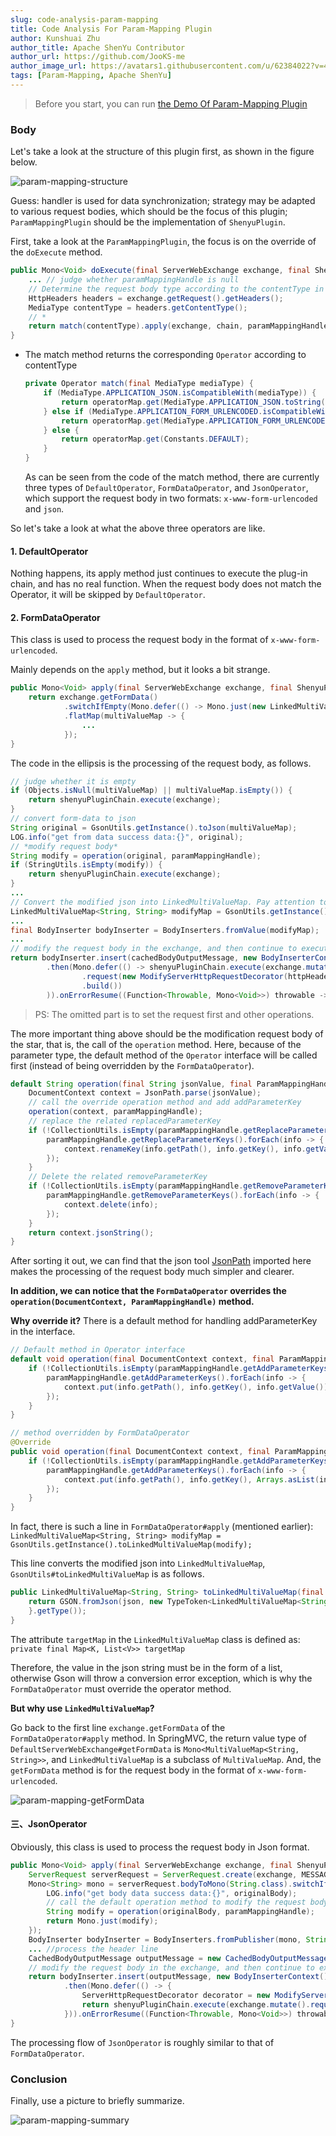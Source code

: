 ```yaml
---
slug: code-analysis-param-mapping
title: Code Analysis For Param-Mapping Plugin
author: Kunshuai Zhu
author_title: Apache ShenYu Contributor
author_url: https://github.com/JooKS-me
author_image_url: https://avatars1.githubusercontent.com/u/62384022?v=4
tags: [Param-Mapping, Apache ShenYu]
---
```


> Before you start, you can run [the Demo Of Param-Mapping Plugin](demo-collection#param-mapping-plugin)

### Body

Let's take a look at the structure of this plugin first, as shown in the figure below.

![param-mapping-structure](/img/activities/code-analysis-param-mapping-plugin/param-mapping-structure.png)

Guess: handler is used for data synchronization; strategy may be adapted to various request bodies, which should be the focus of this plugin; `ParamMappingPlugin` should be the implementation of `ShenyuPlugin`.

First, take a look at the `ParamMappingPlugin`, the focus is on the override of the `doExecute` method.

```java
public Mono<Void> doExecute(final ServerWebExchange exchange, final ShenyuPluginChain chain, final SelectorData selector, final RuleData rule) {
    ... // judge whether paramMappingHandle is null
    // Determine the request body type according to the contentType in the header line
    HttpHeaders headers = exchange.getRequest().getHeaders();
    MediaType contentType = headers.getContentType();
  	// *
    return match(contentType).apply(exchange, chain, paramMappingHandle);
}
```

- The match method returns the corresponding `Operator` according to contentType

  ```java
  private Operator match(final MediaType mediaType) {
      if (MediaType.APPLICATION_JSON.isCompatibleWith(mediaType)) {
          return operatorMap.get(MediaType.APPLICATION_JSON.toString());
      } else if (MediaType.APPLICATION_FORM_URLENCODED.isCompatibleWith(mediaType)) {
          return operatorMap.get(MediaType.APPLICATION_FORM_URLENCODED.toString());
      } else {
          return operatorMap.get(Constants.DEFAULT);
      }
  }
  ```

  As can be seen from the code of the match method, there are currently three types of `DefaultOperator`, `FormDataOperator`, and `JsonOperator`, which support the request body in two formats: `x-www-form-urlencoded` and `json`.

So let's take a look at what the above three operators are like.

#### 1. DefaultOperator

Nothing happens, its apply method just continues to execute the plug-in chain, and has no real function. When the request body does not match the Operator, it will be skipped by `DefaultOperator`.

#### 2. FormDataOperator

This class is used to process the request body in the format of `x-www-form-urlencoded`.

Mainly depends on the `apply` method, but it looks a bit strange.

```java
public Mono<Void> apply(final ServerWebExchange exchange, final ShenyuPluginChain shenyuPluginChain, final ParamMappingHandle paramMappingHandle) {
    return exchange.getFormData()
            .switchIfEmpty(Mono.defer(() -> Mono.just(new LinkedMultiValueMap<>())))
            .flatMap(multiValueMap -> {
                ...
            });
}
```

The code in the ellipsis is the processing of the request body, as follows.

```java
// judge whether it is empty
if (Objects.isNull(multiValueMap) || multiValueMap.isEmpty()) {
    return shenyuPluginChain.execute(exchange);
}
// convert form-data to json
String original = GsonUtils.getInstance().toJson(multiValueMap);
LOG.info("get from data success data:{}", original);
// *modify request body*
String modify = operation(original, paramMappingHandle);
if (StringUtils.isEmpty(modify)) {
    return shenyuPluginChain.execute(exchange);
}
...
// Convert the modified json into LinkedMultiValueMap. Pay attention to this line, it will be mentioned later!
LinkedMultiValueMap<String, String> modifyMap = GsonUtils.getInstance().toLinkedMultiValueMap(modify);
...
final BodyInserter bodyInserter = BodyInserters.fromValue(modifyMap);
...
// modify the request body in the exchange, and then continue to execute the plugin chain
return bodyInserter.insert(cachedBodyOutputMessage, new BodyInserterContext())
        .then(Mono.defer(() -> shenyuPluginChain.execute(exchange.mutate()
                .request(new ModifyServerHttpRequestDecorator(httpHeaders, exchange.getRequest(), cachedBodyOutputMessage))
                .build())
        )).onErrorResume((Function<Throwable, Mono<Void>>) throwable -> release(cachedBodyOutputMessage, throwable));
```

> PS: The omitted part is to set the request first and other operations.

The more important thing above should be the modification request body of the star, that is, the call of the `operation` method. Here, because of the parameter type, the default method of the `Operator` interface will be called first (instead of being overridden by the `FormDataOperator`).

```java
default String operation(final String jsonValue, final ParamMappingHandle paramMappingHandle) {
    DocumentContext context = JsonPath.parse(jsonValue);
    // call the override operation method and add addParameterKey
    operation(context, paramMappingHandle);
    // replace the related replacedParameterKey
    if (!CollectionUtils.isEmpty(paramMappingHandle.getReplaceParameterKeys())) {
        paramMappingHandle.getReplaceParameterKeys().forEach(info -> {
            context.renameKey(info.getPath(), info.getKey(), info.getValue());
        });
    }
    // Delete the related removeParameterKey
    if (!CollectionUtils.isEmpty(paramMappingHandle.getRemoveParameterKeys())) {
        paramMappingHandle.getRemoveParameterKeys().forEach(info -> {
            context.delete(info);
        });
    }
    return context.jsonString();
}
```

After sorting it out, we can find that the json tool [JsonPath](https://github.com/json-path/JsonPath) imported here makes the processing of the request body much simpler and clearer.

**In addition, we can notice that the `FormDataOperator` overrides the `operation(DocumentContext, ParamMappingHandle)` method.**

**Why override it?** There is a default method for handling addParameterKey in the interface.

```java
// Default method in Operator interface
default void operation(final DocumentContext context, final ParamMappingHandle paramMappingHandle) {
    if (!CollectionUtils.isEmpty(paramMappingHandle.getAddParameterKeys())) {
        paramMappingHandle.getAddParameterKeys().forEach(info -> {
            context.put(info.getPath(), info.getKey(), info.getValue()); //不同之处
        });
    }
}

// method overridden by FormDataOperator
@Override
public void operation(final DocumentContext context, final ParamMappingHandle paramMappingHandle) {
    if (!CollectionUtils.isEmpty(paramMappingHandle.getAddParameterKeys())) {
        paramMappingHandle.getAddParameterKeys().forEach(info -> {
            context.put(info.getPath(), info.getKey(), Arrays.asList(info.getValue()));
        });
    }
}
```

In fact, there is such a line in `FormDataOperator#apply` (mentioned earlier):
`LinkedMultiValueMap<String, String> modifyMap = GsonUtils.getInstance().toLinkedMultiValueMap(modify);`

This line converts the modified json into `LinkedMultiValueMap`, `GsonUtils#toLinkedMultiValueMap` is as follows.

```java
public LinkedMultiValueMap<String, String> toLinkedMultiValueMap(final String json) {
    return GSON.fromJson(json, new TypeToken<LinkedMultiValueMap<String, String>>() {
    }.getType());
}
```

The attribute `targetMap` in the `LinkedMultiValueMap` class is defined as: `private final Map<K, List<V>> targetMap`

Therefore, the value in the json string must be in the form of a list, otherwise Gson will throw a conversion error exception, which is why the `FormDataOperator` must override the operator method.

**But why use `LinkedMultiValueMap`?**

Go back to the first line `exchange.getFormData` of the `FormDataOperator#apply` method. In SpringMVC, the return value type of `DefaultServerWebExchange#getFormData` is `Mono<MultiValueMap<String, String>>`, and `LinkedMultiValueMap` is a subclass of `MultiValueMap`. And, the `getFormData` method is for the request body in the format of `x-www-form-urlencoded`.

![param-mapping-getFormData](/img/activities/code-analysis-param-mapping-plugin/param-mapping-getFormData.png)

#### 三、JsonOperator

Obviously, this class is used to process the request body in Json format.

```java
public Mono<Void> apply(final ServerWebExchange exchange, final ShenyuPluginChain shenyuPluginChain, final ParamMappingHandle paramMappingHandle) {
    ServerRequest serverRequest = ServerRequest.create(exchange, MESSAGE_READERS);
    Mono<String> mono = serverRequest.bodyToMono(String.class).switchIfEmpty(Mono.defer(() -> Mono.just(""))).flatMap(originalBody -> {
        LOG.info("get body data success data:{}", originalBody);
        // call the default operation method to modify the request body
        String modify = operation(originalBody, paramMappingHandle);
        return Mono.just(modify);
    });
    BodyInserter bodyInserter = BodyInserters.fromPublisher(mono, String.class);
    ... //process the header line
    CachedBodyOutputMessage outputMessage = new CachedBodyOutputMessage(exchange, headers);
    // modify the request body in the exchange, and then continue to execute the plugin chain
    return bodyInserter.insert(outputMessage, new BodyInserterContext())
            .then(Mono.defer(() -> {
                ServerHttpRequestDecorator decorator = new ModifyServerHttpRequestDecorator(headers, exchange.getRequest(), outputMessage);
                return shenyuPluginChain.execute(exchange.mutate().request(decorator).build());
            })).onErrorResume((Function<Throwable, Mono<Void>>) throwable -> release(outputMessage, throwable));
}
```

The processing flow of `JsonOperator` is roughly similar to that of `FormDataOperator`.

### Conclusion

Finally, use a picture to briefly summarize.

![param-mapping-summary](/img/activities/code-analysis-param-mapping-plugin/param-mapping-summary.jpg)
